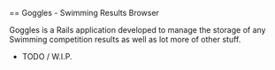 == Goggles - Swimming Results Browser

Goggles is a Rails application developed to manage the storage
of any Swimming competition results as well as lot more of other stuff.

- TODO / W.I.P.
